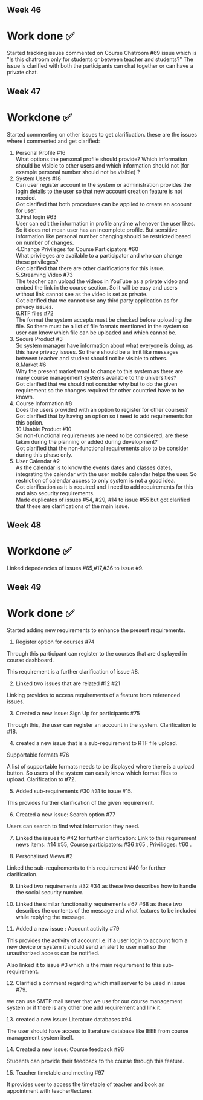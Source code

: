 ## Week 46

# Work done :white_check_mark:

Started tracking issues commented on Course Chatroom #69 issue which is "Is this chatroom only for students or between teacher and students?"
The issue is clarified with both the participants can chat together or can have a private chat.

## Week 47

# Workdone :white_check_mark:

Started commenting on other issues to get clarification. these are the issues where i commented and get clarified:<br>
1. Personal Profile #16 <br>
What options the personal profile should provide? Which information should be visible to other users and which information should not (for example personal number should not be visible) ?
2. System Users #18<br>
Can user register account in the system or administration provides the login details to the user so that new account creation feature is not needed.<br>
Got clarified that both procedures can be applied to create an acoount for user.<br>
3.First login #63<br>
User can edit the information in profile anytime whenever the user likes. So it does not mean user has an incomplete profile. But sensitive information like personal number changing should be restricted based on number of changes.<br>
4.Change Privileges for Course Participators #60<br>
What privileges are available to a participator and who can change these privileges?<br>
Got clarified that there are other clarifications for this issue.<br>
5.Streaming Video #73<br>
The teacher can upload the videos in YouTube as a private video and embed the link in the course section. So it will be easy and users without link cannot see as the video is set as private.<br>
Got clarified that we cannot use any third party application as for privacy issues.<br>
6.RTF files #72<br>
The format the system accepts must be checked before uploading the file. So there must be a list of file formats mentioned in the system so user can know which file can be uploaded and which cannot be.<br>
7. Secure Product #3<br>
So system manager have information about what everyone is doing, as this have privacy issues. So there should be a limit like messages between teacher and student should not be visible to others.<br>
8.Market #6<br>
Why the present market want to change to this system as there are many course management systems available to the universities?<br>
Got clarified that we should not consider why but to do the given requirement so the changes required for other countried have to be known.<br>
9. Course Information #8<br>
Does the users provided with an option to register for other courses?<br>
Got clarified that by having an option so i need to add requirements for this option.<br>
10.Usable Product #10<br>
So non-functional requirements are need to be considered, are these taken during the planning or added during development?<br>
Got clarified that the non-functional requirements also to be consider during this phase only.<br>
11. User Calendar #2<br>
As the calendar is to know the events dates and classes dates, integrating the calendar with the user mobile calendar helps the user. So restriction of calendar access to only system is not a good idea.<br>
Got clarification as it is required and i need to add requirements for this and also security requirements.<br>
Made duplicates of issues #54, #29, #14 to issue #55 but got clarified that these are clarifications of the main issue.<br>

## Week 48

# Workdone :white_check_mark:

Linked depedencies of issues #65,#17,#36 to issue #9.<br>

## Week 49

# Work done :white_check_mark:

Started adding new requirements to enhance the present requirements. <br>

1. Register option for courses #74 <br>

Through this participant can register to the courses that are displayed in course dashboard. 

This requirement is a further clarification of issue #8. <br>

2. Linked two issues that are related  #12 #21 <br>

Linking provides to access requirements of a feature from referenced issues.

3. Created a new issue: Sign Up for participants #75 <br>

Through this, the user can register an account in the system. Clarification to #18. <br>

4. created a new issue that is a sub-requirement to RTF file upload.

Supportable formats #76 <br>

A list of supportable formats needs to be displayed where there is a upload button. So users of the system can easily know which format files to upload. Clarification to #72. <br>

5. Added sub-requirements #30 #31 to issue #15. <br>

This provides further clarification of the given requirement. <br>

6. Created a new issue: Search option #77 <br>

Users can search to find what information they need. <br>

7. Linked the issues to #42 for further clarification: Link to this requirement news items: #14 #55, Course participators: #36 #65 , Privilidges: #60 . <br>

8. Personalised Views #2

Linked the sub-requirements to this requirement #40 for further clarification.

9. Linked two requirements #32 #34 as these two describes how to handle the social security number. <br>

10. Linked the similar functionality requirements #67 #68 as these two describes the contents of the message and what features to be included while replying the message. <br>

11. Added a new issue : Account activity #79 <br>

This provides the activity of account i.e. if a user login to account from a new device or system it should send an alert to user mail so the unauthorized access can be notified. <br>

Also linked it to issue #3 which is the main requirement to this sub-requirement. <br>

12. Clarified a comment regarding which mail server to be used in issue #79. <br>

we can use SMTP mail server that we use for our course management system or if there is any other one add requirement and link it. <br>

13. created a new issue: Literature databases #94 <br>

The user should have access to literature database like IEEE from course management system itself. <br>

14. Created a new issue: Course feedback #96 <br>

Students can provide their feedback to the course through this feature. <br>

15. Teacher timetable and meeting #97 <br>

It provides user to access the timetable of teacher and book an appointment with teacher/lecturer. <br>





